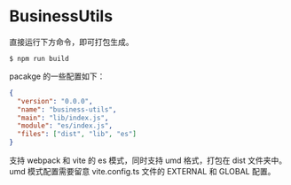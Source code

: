 # BusinessUtils

直接运行下方命令，即可打包生成。

```shell
$ npm run build
```

pacakge 的一些配置如下：

```json
{
  "version": "0.0.0",
  "name": "business-utils",
  "main": "lib/index.js",
  "module": "es/index.js",
  "files": ["dist", "lib", "es"]
}
```

支持 webpack 和 vite 的 es 模式，同时支持 umd 格式，打包在 dist 文件夹中。
umd 模式配置需要留意 vite.config.ts 文件的 EXTERNAL 和 GLOBAL 配置。
